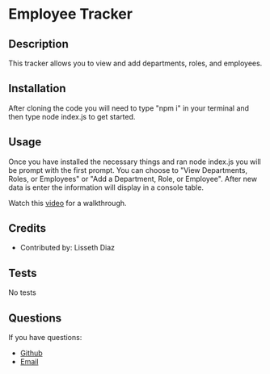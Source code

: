
  
  
  # Employee Tracker

  ## Description

  This tracker allows you to view and add departments, roles, and employees.


  ## Installation

  After cloning the code you will need to type "npm i" in your terminal and then type node index.js to get started. 

  ## Usage

  Once you have installed the necessary things and ran node index.js you will be prompt with the first prompt. You can choose to "View Departments, Roles, or Employees" or "Add a Department, Role, or Employee". After new data is enter the information will display in a console table.

  Watch this [video]() for a walkthrough.

  ## Credits

  * Contributed by: Lisseth Diaz

  ## Tests

  No tests

  ## Questions

  If you have questions:
  * [Github](https://github.com/lissethdiaz)
  * [Email](mailto:lissdiaz15@gmail.com) 
